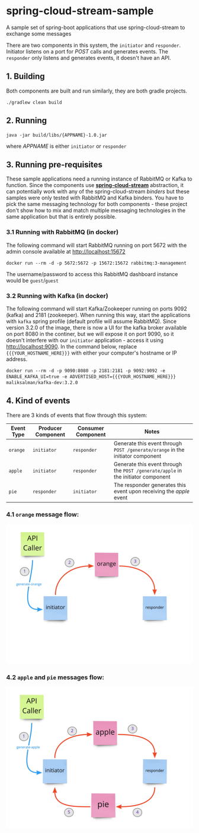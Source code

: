 # spring-cloud-stream-sample

A sample set of spring-boot applications that use spring-cloud-stream to exchange some messages

There are two components in this system, the `initiator` and `responder`. Initiator listens on a port for *POST* calls and generates events. The `responder` only listens and generates events, it doesn't have an API.


## 1. Building

Both components are built and run similarly, they are both gradle projects.

```
./gradlew clean build
```

## 2. Running

```
java -jar build/libs/{APPNAME}-1.0.jar
```

where *APPNAME* is either `initiator` or `responder`

## 3. Running pre-requisites

These sample applications need a running instance of RabbitMQ or Kafka to function. Since the components use [**spring-cloud-stream**](https://spring.io/projects/spring-cloud-stream) abstraction, it can potentially work with any of the spring-cloud-stream _*binders*_ but these samples were only tested with RabbitMQ and Kafka binders. You have to pick the same messaging technology for both components - these project don't show how to mix and match multiple messaging technologies in the same application but that is entirely possible.

### 3.1 Running with RabbitMQ (in docker)

The following command will start RabbitMQ running on port 5672 with the admin console available at [http://localhost:15672](http://localhost:15672)

```
docker run --rm -d -p 5672:5672 -p 15672:15672 rabbitmq:3-management
```

The username/password to access this RabbitMQ dashboard instance would be `guest`/`guest`

### 3.2 Running with Kafka (in docker)

The following command will start Kafka/Zookeeper running on ports 9092 (kafka) and 2181 (zookeeper). When running this way, start the applications with `kafka` spring profile (default profile will assume RabbitMQ). Since version 3.2.0 of the image, there is now a UI for the kafka broker available on port 8080 in the continer, but we will expose it on port 9090, so it doesn't interfere with our `initiator` application - access it using [http://localhost:9090](http://localhost:9090). In the command below, replace `{{{YOUR_HOSTNAME_HERE}}}` with either your computer's hostname or IP address.

```
docker run --rm -d -p 9090:8080 -p 2181:2181 -p 9092:9092 -e ENABLE_KAFKA_UI=true -e ADVERTISED_HOST={{{YOUR_HOSTNAME_HERE}}} maliksalman/kafka-dev:3.2.0
```

## 4. Kind of events

There are 3 kinds of events that flow through this system:

| Event Type | Producer Component | Consumer Component | Notes |
| ---------- | -------- | -------- | ----- |
| `orange` | `initiator` | `responder` | Generate this event through `POST /generate/orange` in the initiator component |
| `apple` | `initiator` | `responder` | Generate this event through the `POST /generate/apple` in the initiator component |
| `pie` | `responder` | `initiator` | The responder generates this event upon receiving the *apple* event |

### 4.1 `orange` message flow:

![Orange Message Flow](orange-message-flow.jpg "Orange Message Flow")

### 4.2 `apple` and `pie` messages flow:

![Apple Message Flow](apple-message-flow.jpg "Apple Message Flow")

